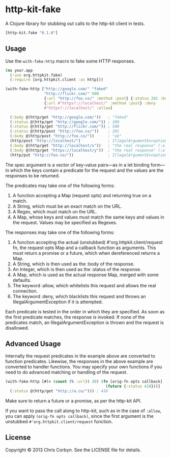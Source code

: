# http-kit-fake

A Clojure library for stubbing out calls to the http-kit client in tests.

``` clojure
[http-kit.fake "0.1.0"]
```

## Usage

Use the `with-fake-http` macro to fake some HTTP responses.

``` clojure
(ns your.app
  (:use org.httpkit.fake)
  (:require [org.httpkit.client :as http]))

(with-fake-http ["http://google.com/" "faked"
                 "http://flickr.com/" 500
                 {:url "http://foo.co/" :method :post} {:status 201 :body "ok"}
                 {:url #"https?://localhost/" :method :post} :deny
                 #"https?://localhost/" :allow]

  (:body @(http/get "http://google.com/"))   ; "faked"
  (:status @(http/get "http://google.com/")) ; 200
  (:status @(http/get "http://flickr.com/")) ; 500
  (:status @(http/post "http://foo.co/"))    ; 201
  (:body @(http/post "http://foo.co/"))      ; "ok"
  (http/post "http://localhost/")            ; IllegalArgumentException (:deny)
  (:body @(http/get "http://localhost/x"))   ; "the real response" (:allow)
  (:body @(http/get "https://localhost/y"))  ; "the real response" (:allow)
  (http/put "http://foo.co/"))               ; IllegalArgumentException
```

The spec argument is a vector of key-value pairs—as in a let binding form—in
which the keys contain a predicate for the request and the values are the
responses to be returned.

The predicates may take one of the following forms:

  1. A function accepting a Map (request opts) and returning true on a match.
  2. A String, which must be an exact match on the URL.
  3. A Regex, which must match on the URL.
  4. A Map, whose keys and values must match the same keys and values in the
     request. Values may be specified as Regexes.

The responses may take one of the following forms:

  1. A function accepting the actual (unstubbed) #'org.httpkit.client/request
     fn, the request opts Map and a callback function as arguments. This must
     return a promise or a future, which when dereferenced returns a Map.
  2. A String, which is then used as the :body of the response.
  3. An Integer, which is then used as the :status of the response.
  4. A Map, which is used as the actual response Map, merged with some
     defaults.
  5. The keyword :allow, which whitelists this request and allows the real
     connection.
  6. The keyword :deny, which blacklists this request and throws an
     IllegalArgumentException if it is attempted.

Each predicate is tested in the order in which they are specified. As soon as
the first predicate matches, the response is invoked. If none of the
predicates match, an IllegalArgumentException is thrown and the request is
disallowed.

## Advanced Usage

Internally the request predicates in the example above are converted to
function predicates. Likewise, the responses in the above example are
converted to handler functions. You may specify your own functions if you need
to do advanced matching or handling of the request.

``` clojure
(with-fake-http [#(< (count (% :url)) 20) (fn [orig-fn opts callback]
                                            (future {:status 418}))]
  (:status @(http/get "http://a.co/"))) ; 418
```

Make sure to return a future or a promise, as per the http-kit API.

If you want to pass the call along to http-kit, such as in the case of
`:allow`, you can apply `(orig-fn opts callback)`, since the first argument is
the unstubbed `#'org.httpkit.client/request` function.

## License

Copyright © 2013 Chris Corbyn. See the LICENSE file for details.
